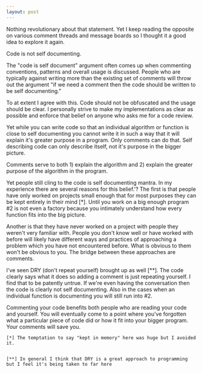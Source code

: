 ```yaml
---
layout: post
---
```

Nothing revolutionary about that statement. Yet I keep reading the opposite
on various comment threads and message boards so I thought it a good idea to
explore it again.

Code is not self documenting.

The "code is self document" argument often comes up when commenting
conventions, patterns and overall usage is discussed. People who are
typically against writing more than the existing set of comments will throw
out the argument "if we need a comment then the code should be written to be
self documenting."

To at extent I agree with this. Code should not be obfuscated and the usage
should be clear. I personally strive to make my implementations as clear as
possible and enforce that belief on anyone who asks me for a code review.

Yet while you can write code so that an individual algorithm or function is
close to self documenting you cannot write it in such a way that it will
explain it's greater purpose in a program. Only comments can do that. Self
describing code can only describe itself, not it's purpose in the bigger
picture.

Comments serve to both 1) explain the algorithm and 2) explain the greater
purpose of the algorithm in the program.

Yet people still cling to the code is self documenting mantra. In my
experience there are several reasons for this belief.'? The first is that
people have only worked on projects small enough that for most purposes they
can be kept entirely in their mind [*]. Until you work on a big enough
program #2 is not even a factory because you intimately understand how every
function fits into the big picture.

Another is that they have never worked on a project with people they weren't
very familiar with. People you don't know well or have worked with before
will likely have different ways and practices of approaching a problem which
you have not encountered before. What is obvious to them won't be obvious to
you. The bridge between these approaches are comments.

I've seen DRY (don't repeat yourself) brought up as well [**]. The code
clearly says what it does so adding a comment is just repeating yourself. I
find that to be patently untrue. If we're even having the conversation then
the code is clearly not self documenting. Also in the cases when an
individual function is documenting you will still run into #2.

Commenting your code benefits both people who are reading your code and
yourself. You will eventually come to a point where you've forgotten what a
particular piece of code did or how it fit into your bigger program. Your
comments will save you.

    
    
    [*] The temptation to say "kept in memory" here was huge but I avoided it.


    [**] In general I think that DRY is a great approach to programming but I feel it's being taken to far here

